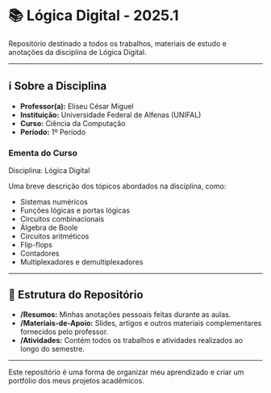 # 📚 Lógica Digital - 2025.1

Repositório destinado a todos os trabalhos, materiais de estudo e anotações da disciplina de Lógica Digital.

---

## ℹ️ Sobre a Disciplina

- **Professor(a):** Eliseu César Miguel
- **Instituição:** Universidade Federal de Alfenas (UNIFAL)
- **Curso:** Ciência da Computação
- **Período:** 1º Período

### Ementa do Curso
Disciplina: Lógica Digital

Uma breve descrição dos tópicos abordados na disciplina, como:
- Sistemas numéricos
- Funções lógicas e portas lógicas
- Circuitos combinacionais
- Álgebra de Boole
- Circuitos aritméticos
- Flip-flops
- Contadores
- Multiplexadores e demultiplexadores

---

## 📂 Estrutura do Repositório

- **/Resumos:** Minhas anotações pessoais feitas durante as aulas.
- **/Materiais-de-Apoio:** Slides, artigos e outros materiais complementares fornecidos pelo professor.
- **/Atividades:** Contém todos os trabalhos e atividades realizados ao longo do semestre.

---

Este repositório é uma forma de organizar meu aprendizado e criar um portfólio dos meus projetos acadêmicos.
